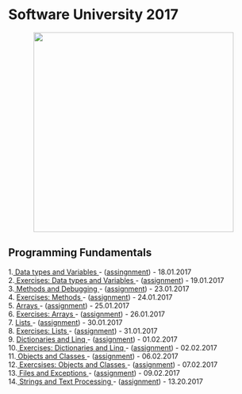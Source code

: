 # Software University 2017
<p align="center"><a href="https://softuni.bg/"><img src="https://softuni.bg/Files/UserFiles/ImageGallery/softuni-2.0.jpg" alt="" width="403" height="403" /> </a></p>

<h2> Programming Fundamentals </h2>
1.<a href="https://github.com/badjok3/creative-title/tree/master/dataTypes"> Data types and Variables </a> - (<a href="https://github.com/badjok3/creative-title/blob/master/dataTypes/README.md">assingnment</a>) - 18.01.2017<br>
2.<a href="https://github.com/badjok3/creative-title/tree/master/dataTypesExercise"> Exercises: Data types and Variables </a> - (<a href="https://github.com/badjok3/creative-title/blob/master/dataTypesExercise/README.md">assignment</a>) - 19.01.2017<br>
3.<a href="https://github.com/badjok3/creative-title/tree/master/Methods%20And%20Debugging"> Methods and Debugging </a> - (<a href="https://github.com/badjok3/creative-title/blob/master/Methods%20And%20Debugging/README.md">assignment</a>) - 23.01.2017<br>
4. <a href="https://github.com/badjok3/creative-title/tree/master/Methods%20Exercise"> Exercises: Methods </a> - (<a href="https://github.com/badjok3/creative-title/blob/master/Methods%20Exercise/README.md">assignment</a>) - 24.01.2017 <br>
5. <a href="https://github.com/badjok3/creative-title/tree/master/Arrays"> Arrays </a> - (<a href="https://github.com/badjok3/creative-title/blob/master/Arrays/README.md">assignment</a>) - 25.01.2017 <br>
6. <a href="https://github.com/badjok3/creative-title/tree/master/Arrays%20Exercise"> Exercises: Arrays </a> - (<a href="https://github.com/badjok3/creative-title/blob/master/Arrays%20Exercise/README.md">assignment</a>) - 26.01.2017 <br>
7. <a href="https://github.com/badjok3/creative-title/tree/master/Lists"> Lists </a> - (<a href="https://github.com/badjok3/creative-title/blob/master/Lists/README.md">assignment</a>) - 30.01.2017 <br>
8. <a href="https://github.com/badjok3/creative-title/tree/master/Lists%20Exercise"> Exercises: Lists </a> - (<a href="https://github.com/badjok3/creative-title/blob/master/Lists%20Exercise/README.md">assignment</a>) - 31.01.2017 <br>
9. <a href="https://github.com/badjok3/creative-title/tree/master/Dictionaries%20and%20Linq"> Dictionaries and Linq </a> - (<a href="https://github.com/badjok3/creative-title/blob/master/Dictionaries%20and%20Linq/README.md">assignment</a>) - 01.02.2017<br>
10.<a href="https://github.com/badjok3/creative-title/tree/master/Dictionaries%20and%20Linq%20Exercise"> Exercises: Dictionaries and Linq </a> - (<a href="https://github.com/badjok3/creative-title/blob/master/Dictionaries%20and%20Linq%20Exercise/README.md">assignment</a>) - 02.02.2017<br>
11.<a href="https://github.com/badjok3/creative-title/tree/master/Objects%20And%20Classes"> Objects and Classes </a> - (<a href="https://github.com/badjok3/creative-title/blob/master/Objects%20And%20Classes/README.md">assignment</a>) - 06.02.2017<br>
12.<a href="https://github.com/badjok3/creative-title/tree/master/Objects%20And%20Classes%20Exercise"> Exercsises: Objects and Classes </a> - (<a href="https://github.com/badjok3/creative-title/blob/master/Objects%20And%20Classes%20Exercise/README.md">assignment</a>) - 07.02.2017<br>
13.<a href="https://github.com/badjok3/creative-title/tree/master/Files%20and%20Exceptions"> Files and Exceptions </a> - (<a href="https://github.com/badjok3/creative-title/blob/master/Files%20and%20Exceptions/README.md">assignment</a>) - 09.02.2017<br>
14.<a href="https://github.com/badjok3/creative-title/tree/master/String%20and%20Text%20Processing"> Strings and Text Processing </a> - (<a href="https://github.com/badjok3/creative-title/blob/master/String%20and%20Text%20Processing/README.md">assignment</a>) - 13.20.2017<br>
</p>
